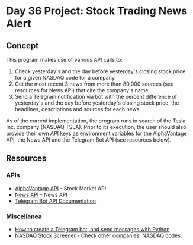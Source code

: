 # Day 36 Project: Stock Trading News Alert

## Concept

This program makes use of various API calls to:

1. Check yesterday's and the day before yesterday's closing stock price for a given NASDAQ code for a company.
2. Get the most recent 3 news from more than 80.000 sources (see resources for News API) that cite the company's name.
3. Send a Telegram notification via bot with the percent difference of yesterday's and the day before yesterday's closing stock price, the headlines, descriptions and sources for each news.

As of the current implementation, the program runs in search of the Tesla Inc. company (NASDAQ TSLA). Prior to its
execution, the user should also provide their own API keys as environment variables for the AlphaVantage API, the News API and the Telegram Bot API (see resources below).

## Resources

### APIs

- [AlphaVantage API](https://www.alphavantage.co) - Stock Market API
- [News API](https://newsapi.org/) - News API
- [Telegram Bot API Documentation](https://core.telegram.org/bots/api)

### Miscellanea

- [How to create a Telegram bot, and send messages with Python](https://medium.com/@ManHay_Hong/how-to-create-a-telegram-bot-and-send-messages-with-python-4cf314d9fa3e)
- [NASDAQ Stock Screener](https://www.nasdaq.com/market-activity/stocks/screener) - Check other companies' NASDAQ codes.